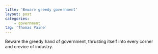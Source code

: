 ```yaml
---
title: 'Beware greedy government'
layout: post
categories:
    - government
tag: 'Thomas Paine'
---
```


Beware the greedy hand of government, thrusting itself into every corner and crevice of industry.
